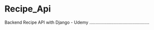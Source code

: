 # Recipe_Api
Backend Recipe API with Django - Udemy
.................................................